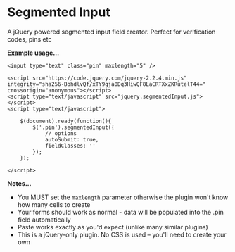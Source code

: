 # Segmented Input

A jQuery powered segmented input field creator. Perfect for verification codes, pins etc


**Example usage...**

```
<input type="text" class="pin" maxlength="5" />

<script src="https://code.jquery.com/jquery-2.2.4.min.js" integrity="sha256-BbhdlvQf/xTY9gja0Dq3HiwQF8LaCRTXxZKRutelT44=" crossorigin="anonymous"></script>
<script type="text/javascript" src="jquery.segmentedInput.js"></script>
<script type="text/javascript">
    
    $(document).ready(function(){
        $('.pin').segmentedInput({
            // options
            autoSubmit: true,
            fieldClasses: ''
        });
    });
    
</script>
```

**Notes...**
- You MUST set the `maxlength` parameter otherwise the plugin won't know how many cells to create
- Your forms should work as normal - data will be populated into the .pin field automatically
- Paste works exactly as you'd expect (unlike many similar plugins)
- This is a jQuery-only plugin. No CSS is used – you'll need to create your own